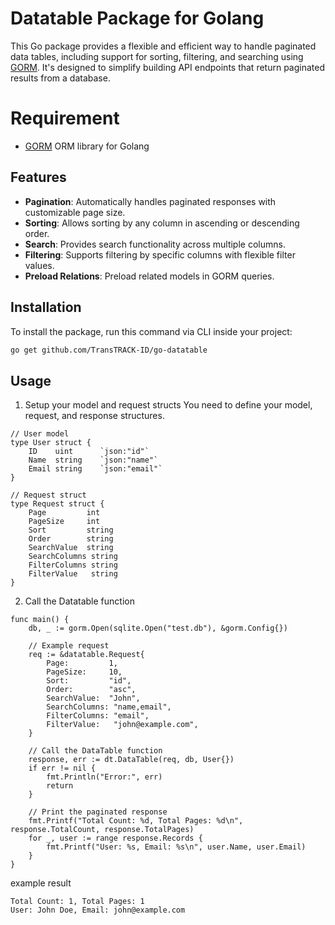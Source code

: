 # Datatable Package for Golang

This Go package provides a flexible and efficient way to handle paginated data tables, including support for sorting, filtering, and searching using [GORM](https://gorm.io/). It's designed to simplify building API endpoints that return paginated results from a database.

# Requirement
- [GORM](https://gorm.io/) ORM library for Golang

## Features
- **Pagination**: Automatically handles paginated responses with customizable page size.
- **Sorting**: Allows sorting by any column in ascending or descending order.
- **Search**: Provides search functionality across multiple columns.
- **Filtering**: Supports filtering by specific columns with flexible filter values.
- **Preload Relations**: Preload related models in GORM queries.

## Installation

To install the package, run this command via CLI inside your project:

```bash
go get github.com/TransTRACK-ID/go-datatable
```

## Usage
1. Setup your model and request structs
You need to define your model, request, and response structures.

```
// User model
type User struct {
    ID    uint      `json:"id"`
    Name  string    `json:"name"`
    Email string    `json:"email"`
}

// Request struct
type Request struct {
    Page         int
    PageSize     int
    Sort         string
    Order        string
    SearchValue  string
    SearchColumns string
    FilterColumns string
    FilterValue   string
}
```

2. Call the Datatable function
```
func main() {
    db, _ := gorm.Open(sqlite.Open("test.db"), &gorm.Config{})

    // Example request
    req := &datatable.Request{
        Page:         1,
        PageSize:     10,
        Sort:         "id",
        Order:        "asc",
        SearchValue:  "John",
        SearchColumns: "name,email",
        FilterColumns: "email",
        FilterValue:   "john@example.com",
    }

    // Call the DataTable function
    response, err := dt.DataTable(req, db, User{})
    if err != nil {
        fmt.Println("Error:", err)
        return
    }

    // Print the paginated response
    fmt.Printf("Total Count: %d, Total Pages: %d\n", response.TotalCount, response.TotalPages)
    for _, user := range response.Records {
        fmt.Printf("User: %s, Email: %s\n", user.Name, user.Email)
    }
}
```

example result
```
Total Count: 1, Total Pages: 1
User: John Doe, Email: john@example.com
```